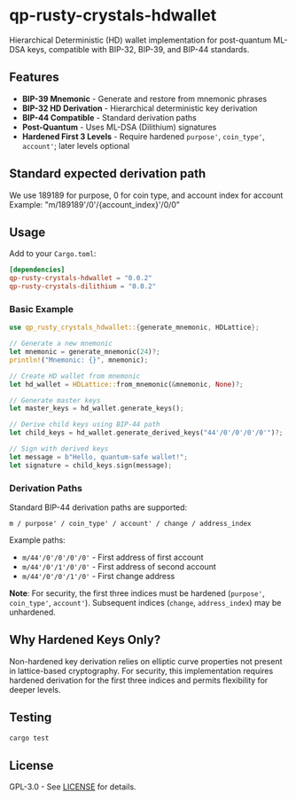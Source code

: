 # qp-rusty-crystals-hdwallet

Hierarchical Deterministic (HD) wallet implementation for post-quantum ML-DSA keys, compatible with BIP-32, BIP-39, and BIP-44 standards.

## Features

- **BIP-39 Mnemonic** - Generate and restore from mnemonic phrases
- **BIP-32 HD Derivation** - Hierarchical deterministic key derivation
- **BIP-44 Compatible** - Standard derivation paths
- **Post-Quantum** - Uses ML-DSA (Dilithium) signatures
- **Hardened First 3 Levels** - Require hardened `purpose'`, `coin_type'`, `account'`; later levels optional

## Standard expected derivation path
We use 189189 for purpose, 0 for coin type, and account index for account
Example: "m/189189'/0'/{account_index}'/0/0"

## Usage

Add to your `Cargo.toml`:
```toml
[dependencies]
qp-rusty-crystals-hdwallet = "0.0.2"
qp-rusty-crystals-dilithium = "0.0.2"
```

### Basic Example

```rust
use qp_rusty_crystals_hdwallet::{generate_mnemonic, HDLattice};

// Generate a new mnemonic
let mnemonic = generate_mnemonic(24)?;
println!("Mnemonic: {}", mnemonic);

// Create HD wallet from mnemonic
let hd_wallet = HDLattice::from_mnemonic(&mnemonic, None)?;

// Generate master keys
let master_keys = hd_wallet.generate_keys();

// Derive child keys using BIP-44 path
let child_keys = hd_wallet.generate_derived_keys("44'/0'/0'/0'/0'")?;

// Sign with derived keys
let message = b"Hello, quantum-safe wallet!";
let signature = child_keys.sign(message);
```

### Derivation Paths

Standard BIP-44 derivation paths are supported:
```
m / purpose' / coin_type' / account' / change / address_index
```

Example paths:
- `m/44'/0'/0'/0'/0'` - First address of first account
- `m/44'/0'/1'/0'/0'` - First address of second account
- `m/44'/0'/0'/1'/0'` - First change address

**Note**: For security, the first three indices must be hardened (`purpose'`, `coin_type'`, `account'`). Subsequent indices (`change`, `address_index`) may be unhardened.

## Why Hardened Keys Only?

Non-hardened key derivation relies on elliptic curve properties not present in lattice-based cryptography. For security, this implementation requires hardened derivation for the first three indices and permits flexibility for deeper levels.

## Testing

```bash
cargo test
```

## License

GPL-3.0 - See [LICENSE](../LICENSE) for details.

